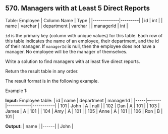 ## 570. Managers with at Least 5 Direct Reports

Table: Employee
| Column Name | Type    |
|-------------|---------|
| id          | int     |
| name        | varchar |
| department  | varchar |
| managerId   | int     |

`id` is the primary key (column with unique values) for this table.
Each row of this table indicates the name of an employee, their department, and the id of their manager.
If `managerId` is null, then the employee does not have a manager.
No employee will be the manager of themselves.

Write a solution to find managers with at least five direct reports.

Return the result table in any order.

The result format is in the following example.

Example 1:

**Input:**
Employee table:
| id  | name  | department | managerId |
|-----|-------|------------|-----------|
| 101 | John  | A          | null      |
| 102 | Dan   | A          | 101       |
| 103 | James | A          | 101       |
| 104 | Amy   | A          | 101       |
| 105 | Anne  | A          | 101       |
| 106 | Ron   | B          | 101       |

**Output:**
| name |
|------|
| John |

